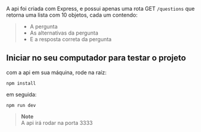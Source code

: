 A api foi criada com Express, e possui apenas uma rota GET ```/questions``` que retorna uma lista com 10 objetos, cada um contendo:
> - A pergunta
> - As alternativas da pergunta
> - E a resposta correta da pergunta

## Iniciar no seu computador para testar o projeto

com a api em sua máquina, rode na raíz: 
```
npm install
```

em seguida: 
```
npm run dev
```

> **Note**         
> A api irá rodar na porta 3333
